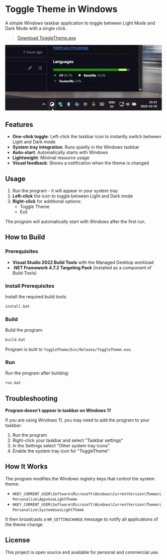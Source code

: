 # Toggle Theme in Windows

A simple Windows taskbar application to toggle between Light Mode and Dark Mode with a single click.

> [Download ToggleTheme.exe](https://github.com/thor-computer/toggle-theme-windows/releases/latest/download/ToggleTheme.exe)

![](gif.gif)

## Features

- **One-click toggle**: Left-click the taskbar icon to instantly switch between Light and Dark mode
- **System tray integration**: Runs quietly in the Windows taskbar
- **Auto-start**: Automatically starts with Windows
- **Lightweight**: Minimal resource usage
- **Visual feedback**: Shows a notification when the theme is changed

## Usage

1. Run the program - it will appear in your system tray
2. **Left-click** the icon to toggle between Light and Dark mode
3. **Right-click** for additional options:
   - Toggle Theme
   - Exit

The program will automatically start with Windows after the first run.

## How to Build

### Prerequisites

- **Visual Studio 2022 Build Tools** with the Managed Desktop workload
- **.NET Framework 4.7.2 Targeting Pack** (installed as a component of Build Tools)

### Install Prerequisites

Install the required build tools:

```bat
install.bat
```

### Build

Build the program:

```bat
build.bat
```

Program is built to `ToggleTheme/bin/Release/ToggleTheme.exe`.

### Run

Run the program after building:

```bat
run.bat
```

## Troubleshooting

**Program doesn't appear in taskbar on Windows 11**

If you are using Windows 11, you may need to add the program to your taskbar:

1. Run the program
2. Right-click your taskbar and select "Taskbar settings"
3. In the Settings select "Other system tray icons"
4. Enable the system tray icon for "ToggleTheme"

## How It Works

The program modifies the Windows registry keys that control the system theme:
- `HKEY_CURRENT_USER\Software\Microsoft\Windows\CurrentVersion\Themes\Personalize\AppsUseLightTheme`
- `HKEY_CURRENT_USER\Software\Microsoft\Windows\CurrentVersion\Themes\Personalize\SystemUsesLightTheme`

It then broadcasts a `WM_SETTINGCHANGE` message to notify all applications of the theme change.

## License

This project is open source and available for personal and commercial use.
